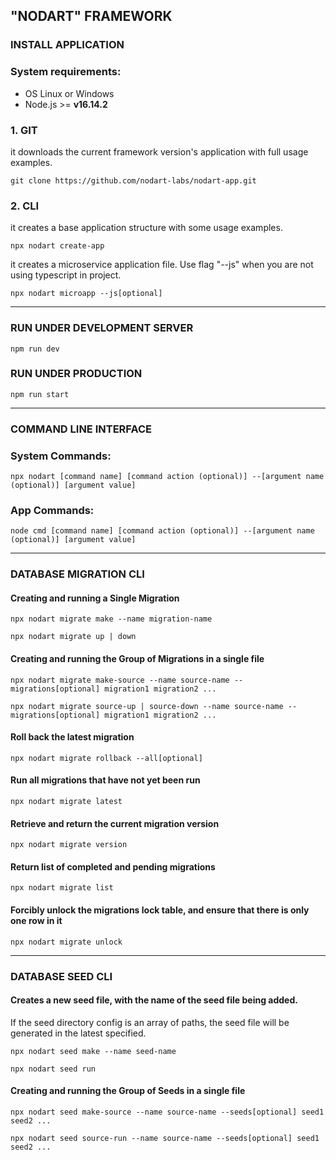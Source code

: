 
## "NODART" FRAMEWORK

### INSTALL APPLICATION

### System requirements:

* OS Linux or Windows
* Node.js >= **v16.14.2**


### 1. GIT

it downloads the current framework version's application with full usage examples.
```shell
git clone https://github.com/nodart-labs/nodart-app.git
```

### 2. CLI

it creates a base application structure with some usage examples.
```shell
npx nodart create-app
```

it creates a microservice application file. Use flag "--js" when you are not using typescript in project.
```shell
npx nodart microapp --js[optional]
```

---

### RUN UNDER DEVELOPMENT SERVER
```shell
npm run dev
```

### RUN UNDER PRODUCTION
```shell
npm run start
```

---

### COMMAND LINE INTERFACE

### System Commands:
```shell
npx nodart [command name] [command action (optional)] --[argument name (optional)] [argument value]
```

### App Commands:
```shell
node cmd [command name] [command action (optional)] --[argument name (optional)] [argument value]
```

---

### DATABASE MIGRATION CLI

#### Creating and running a Single Migration
```shell
npx nodart migrate make --name migration-name
```
```shell
npx nodart migrate up | down
```

#### Creating and running the Group of Migrations in a single file
```shell
npx nodart migrate make-source --name source-name --migrations[optional] migration1 migration2 ...
```
```shell
npx nodart migrate source-up | source-down --name source-name --migrations[optional] migration1 migration2 ...
```

#### Roll back the latest migration
```shell
npx nodart migrate rollback --all[optional]
```

#### Run all migrations that have not yet been run
```shell
npx nodart migrate latest
```

#### Retrieve and return the current migration version
```shell
npx nodart migrate version
```

#### Return list of completed and pending migrations
```shell
npx nodart migrate list
```

#### Forcibly unlock the migrations lock table, and ensure that there is only one row in it
```shell
npx nodart migrate unlock
```

---

### DATABASE SEED CLI

#### Creates a new seed file, with the name of the seed file being added.
If the seed directory config is an array of paths, the seed file will be generated in the latest specified.
```shell
npx nodart seed make --name seed-name
```
```shell
npx nodart seed run
```

#### Creating and running the Group of Seeds in a single file
```shell
npx nodart seed make-source --name source-name --seeds[optional] seed1 seed2 ...
```
```shell
npx nodart seed source-run --name source-name --seeds[optional] seed1 seed2 ...
```
